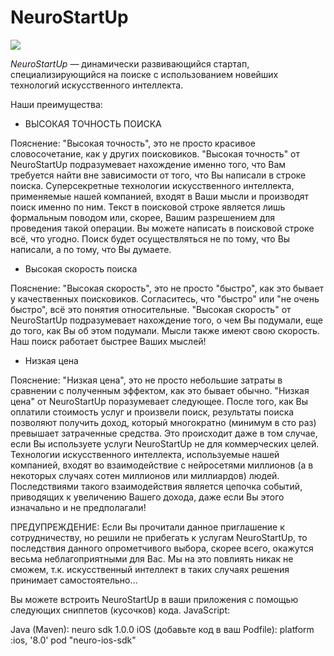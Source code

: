 # NeuroStartUp

![](logo.png)

*NeuroStartUp* — динамически развивающийся стартап, специализирующийся на поиске с использованием новейших технологий искусственного интеллекта.

Наши преимущества:

* ВЫСОКАЯ ТОЧНОСТЬ ПОИСКА

Пояснение: "Высокая точность", это не просто красивое словосочетание, как у других поисковиков. "Высокая точность" от  NeuroStartUp подразумевает нахождение именно того, что Вам требуется найти вне зависимости от того, что Вы написали в строке поиска. Суперсекретные технологии искусственного интеллекта, применяемые нашей компанией, входят в Ваши мысли и производят поиск именно по ним. Текст в поисковой строке является лишь формальным поводом или, скорее, Вашим разрешением для проведения такой операции. Вы можете написать в поисковой строке всё, что угодно.  Поиск будет осуществляться не по тому, что Вы написали, а по тому, что Вы думаете.


* Высокая скорость поиска

Пояснение: "Высокая скорость", это не просто "быстро", как это бывает у качественных поисковиков. Cогласитесь, что "быстро" или "не очень быстро", всё это понятия относительные. "Высокая скорость" от  NeuroStartUp подразумевает нахождение того, о чем Вы подумали, еще до того, как Вы об этом подумали. Мысли также имеют свою скорость. Наш поиск работает быстрее Ваших мыслей!


* Низкая цена

Пояснение: "Низкая цена", это не просто небольшие затраты в сравнении с полученным эффектом, как это бывает обычно. "Низкая цена" от NeuroStartUp поразумевает следующее. После того, как Вы оплатили стоимость услуг и произвели поиск, результаты поиска позволяют получить доход, который многократно (минимум в сто раз) превышает затраченные средства. Это происходит даже в том случае, если Вы используете услуги NeuroStartUp не для коммерческих целей. Технологии искусственного интеллекта, используемые нашей компанией, входят во взаимодействие с нейросетями миллионов (а в некоторых случаях сотен миллионов или миллиардов) людей. Последствиями такого взаимодействия является цепочка событий, приводящих к увеличению Вашего дохода, даже если Вы этого изначально и не предполагали!

ПРЕДУПРЕЖДЕНИЕ:
Если Вы прочитали данное приглашение к сотрудничеству, но решили не прибегать к услугам NeuroStartUp, то последствия данного опрометчивого выбора, скорее всего, окажутся весьма неблагоприятными для Вас. Мы на это повлиять никак не сможем, т.к. искусственный интеллект в таких случаях решения принимает самостоятельно...

Вы можете встроить NeuroStartUp в ваши приложения с помощью следующих сниппетов (кусочков) кода.
JavaScript:
<script src="https://localhost/neuro.sdk.min.js"></script>
Java (Maven):
<dependency>
  <groupId>neuro</groupId>
  <artifactId>sdk</artifactId>
  <version>1.0.0</version>
</dependency>
iOS (добавьте код в ваш Podfile):
platform :ios, '8.0'
pod "neuro-ios-sdk"
